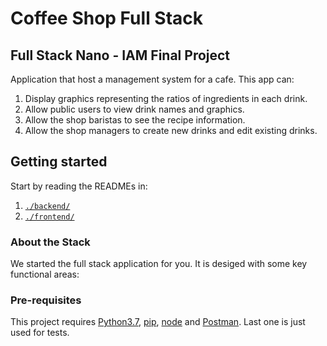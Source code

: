 # Coffee Shop Full Stack

## Full Stack Nano - IAM Final Project

Application that host a management system for a cafe. This app can: 

1) Display graphics representing the ratios of ingredients in each drink.
2) Allow public users to view drink names and graphics.
3) Allow the shop baristas to see the recipe information.
4) Allow the shop managers to create new drinks and edit existing drinks.

## Getting started

Start by reading the READMEs in:

1. [`./backend/`](./backend/README.md)
2. [`./frontend/`](./frontend/README.md)

### About the Stack

We started the full stack application for you. It is desiged with some key functional areas:

### Pre-requisites

This project requires [Python3.7](https://www.python.org/downloads/), [pip](https://pip.pypa.io/en/stable/installing/), [node](https://nodejs.org/en/download/) and [Postman](https://www.postman.com/downloads/). Last one is just used for tests.
